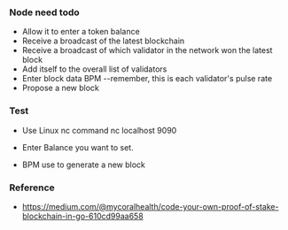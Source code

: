 ### Node need todo
- Allow it to enter a token balance
- Receive a broadcast of the latest blockchain
- Receive a broadcast of which validator in the network won the latest block
- Add itself to the overall list of validators
- Enter block data BPM --remember, this is each validator's pulse rate
- Propose a new block



### Test

- Use Linux nc command
nc localhost 9090

- Enter Balance you want to set.

- BPM  use to generate a new block



### Reference
- https://medium.com/@mycoralhealth/code-your-own-proof-of-stake-blockchain-in-go-610cd99aa658